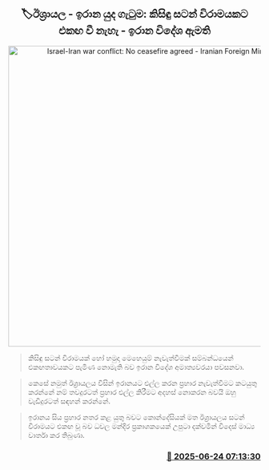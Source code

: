 <p align='center'><b><h2 align='center' title='Israel-Iran war conflict: No ceasefire agreed - Iranian Foreign Minister'>🏷ඊශ්‍රායල - ඉරාන යුද ගැටුම: කිසිඳු සටන් විරාමයකට එකඟ වී නැහැ - ඉරාන විදේශ ඇමති </h2></b></p>
<p align='center'><img src='https://helakuru.sgp1.cdn.digitaloceanspaces.com/esana/images/lib/iran-israel-1.jpg' width='600' alt='Israel-Iran war conflict: No ceasefire agreed - Iranian Foreign Minister'></p>

> කිසිඳු සටන් විරාමයක් හෝ හමුදා මෙහෙයුම් නැවැත්වීමක් සම්බන්ධයෙන් එකඟතාවයකට පැමිණ නොමැති බව ඉරාන විදේශ අමාත්‍යවරයා පවසනවා.

> කෙසේ නමුත් ඊශ්‍රායලය විසින් ඉරානයට එල්ල කරන ප්‍රහාර නැවැත්වීමට කටයුතු කරන්නේ නම් තවදුරටත් ප්‍රහාර එල්ල කිරීමට අදහස් නොකරන බවයි ඔහු වැඩිදුරටත් සඳහන් කරන්නේ.

> ඉරානය සිය ප්‍රහාර නතර කළ යුතු බවට කොන්දේසියක් මත ඊශ්‍රායලය සටන් විරාමයට එකඟ වූ බව ධවල මන්දිර ප්‍රකාශකයෙක් උපුටා දක්වමින් විදෙස් මාධ්‍ය වාර්තා කර තිබුණා.



<h3 align='right'><a href='https://www.helakuru.lk/esana/p/111283/'>📅 2025-06-24 07:13:30</a></h3>
